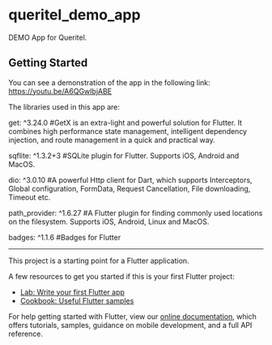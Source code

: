 # queritel_demo_app

DEMO App for Queritel.

## Getting Started

You can see a demonstration of the app in the following link: 
https://youtu.be/A6QGwIbjABE

The libraries used in this app are:

get: ^3.24.0 
#GetX is an extra-light and powerful solution for Flutter. It combines high performance state management, intelligent dependency injection, and route management in a quick and practical way.

sqflite: ^1.3.2+3 
#SQLite plugin for Flutter. Supports iOS, Android and MacOS.

dio: ^3.0.10 
#A powerful Http client for Dart, which supports Interceptors, Global configuration, FormData, Request Cancellation, File downloading, Timeout etc.
  
path_provider: ^1.6.27 
#A Flutter plugin for finding commonly used locations on the filesystem. Supports iOS, Android, Linux and MacOS.
  
badges: ^1.1.6 
#Badges for Flutter

----------------------------------------------------------

This project is a starting point for a Flutter application.

A few resources to get you started if this is your first Flutter project:

- [Lab: Write your first Flutter app](https://flutter.dev/docs/get-started/codelab)
- [Cookbook: Useful Flutter samples](https://flutter.dev/docs/cookbook)

For help getting started with Flutter, view our
[online documentation](https://flutter.dev/docs), which offers tutorials,
samples, guidance on mobile development, and a full API reference.
